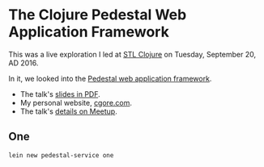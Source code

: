# The Clojure Pedestal Web Application Framework

This was a live exploration I led  at
[STL Clojure](http://www.meetup.com/stl-clojure/)
on Tuesday, September 20, AD 2016.

In it, we looked into the
[Pedestal web application framework](https://github.com/pedestal/pedestal).

- The talk's [slides in PDF](https://github.com/cgore/2016-09-20-clojure-pedestal/raw/master/slides/slides.pdf).
- My personal website, [cgore.com](http://www.cgore.com).
- The talk's [details on Meetup](https://www.meetup.com/stl-clojure/events/233916958/).

## One

```bash
lein new pedestal-service one
```
